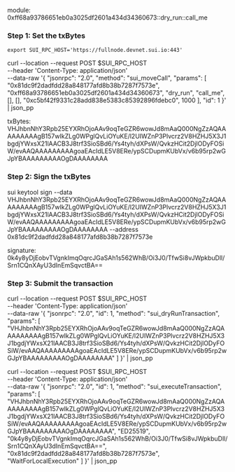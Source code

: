 module: 0xff68a93786651eb0a3025df2601a434d34360673::dry_run::call_me

### Step 1: Set the txBytes

`export SUI_RPC_HOST='https://fullnode.devnet.sui.io:443'`

curl --location --request POST $SUI_RPC_HOST \
--header 'Content-Type: application/json' \
--data-raw '{
"jsonrpc": "2.0",
"method": "sui_moveCall",
"params": [
"0x81dc9f2dadfdd28a848177afd8b38b7287f7573e",
"0xff68a93786651eb0a3025df2601a434d34360673",
"dry_run",
"call_me",
[],
[],
"0xc5bf42f9331c28add838e5383c85392896fdebc0",
1000
],
"id": 1
}' | json_pp

txBytes: VHJhbnNhY3Rpb25EYXRhOjoAAv9oqTeGZR6wowJd8mAaQ000NgZzAQAAAAAAAAAgB157wIkZLg0WPglQvLiOYuKE/l2UIWZnP3Plvcrz2V8HZHJ5X3J1bgdjYWxsX21lAACB3J8trf3SioSBd6/Ys4tyh/dXPsW/QvkzHCit2DjlODyFOSiW/evAAQAAAAAAAAAgoaEAcIdLE5V8ERe/ypSCDupmKUbVx/v6b95rp2wGJpYBAAAAAAAAAOgDAAAAAAAA

### Step 2: Sign the txBytes

sui keytool sign --data VHJhbnNhY3Rpb25EYXRhOjoAAv9oqTeGZR6wowJd8mAaQ000NgZzAQAAAAAAAAAgB157wIkZLg0WPglQvLiOYuKE/l2UIWZnP3Plvcrz2V8HZHJ5X3J1bgdjYWxsX21lAACB3J8trf3SioSBd6/Ys4tyh/dXPsW/QvkzHCit2DjlODyFOSiW/evAAQAAAAAAAAAgoaEAcIdLE5V8ERe/ypSCDupmKUbVx/v6b95rp2wGJpYBAAAAAAAAAOgDAAAAAAAA --address 0x81dc9f2dadfdd28a848177afd8b38b7287f7573e

signature: 0k4y8yDjEobvTVgnkImqOqrcJGaSAh1s562WhB/Oi3J0/TfwSi8vJWpkbuDll/Srn1CQnXAyU3dInEmSqvctBA==

### Step 3: Submit the transaction

curl --location --request POST $SUI_RPC_HOST \
--header 'Content-Type: application/json' \
--data-raw '{
"jsonrpc": "2.0",
"id": 1,
"method": "sui_dryRunTransaction",
"params": [
"VHJhbnNhY3Rpb25EYXRhOjoAAv9oqTeGZR6wowJd8mAaQ000NgZzAQAAAAAAAAAgB157wIkZLg0WPglQvLiOYuKE/l2UIWZnP3Plvcrz2V8HZHJ5X3J1bgdjYWxsX21lAACB3J8trf3SioSBd6/Ys4tyh/dXPsW/QvkzHCit2DjlODyFOSiW/evAAQAAAAAAAAAgoaEAcIdLE5V8ERe/ypSCDupmKUbVx/v6b95rp2wGJpYBAAAAAAAAAOgDAAAAAAAA"
]
}' | json_pp

curl --location --request POST $SUI_RPC_HOST \
--header 'Content-Type: application/json' \
--data-raw '{
"jsonrpc": "2.0",
"id": 1,
"method": "sui_executeTransaction",
"params": [
"VHJhbnNhY3Rpb25EYXRhOjoAAv9oqTeGZR6wowJd8mAaQ000NgZzAQAAAAAAAAAgB157wIkZLg0WPglQvLiOYuKE/l2UIWZnP3Plvcrz2V8HZHJ5X3J1bgdjYWxsX21lAACB3J8trf3SioSBd6/Ys4tyh/dXPsW/QvkzHCit2DjlODyFOSiW/evAAQAAAAAAAAAgoaEAcIdLE5V8ERe/ypSCDupmKUbVx/v6b95rp2wGJpYBAAAAAAAAAOgDAAAAAAAA",
"ED25519",
"0k4y8yDjEobvTVgnkImqOqrcJGaSAh1s562WhB/Oi3J0/TfwSi8vJWpkbuDll/Srn1CQnXAyU3dInEmSqvctBA==",
"0x81dc9f2dadfdd28a848177afd8b38b7287f7573e",
"WaitForLocalExecution"
]
}' | json_pp
